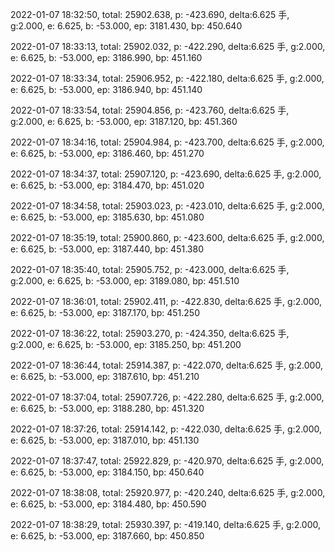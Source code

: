 2022-01-07 18:32:50, total: 25902.638, p: -423.690, delta:6.625 手, g:2.000, e: 6.625, b: -53.000, ep: 3181.430, bp: 450.640

2022-01-07 18:33:13, total: 25902.032, p: -422.290, delta:6.625 手, g:2.000, e: 6.625, b: -53.000, ep: 3186.990, bp: 451.160

2022-01-07 18:33:34, total: 25906.952, p: -422.180, delta:6.625 手, g:2.000, e: 6.625, b: -53.000, ep: 3186.940, bp: 451.140

2022-01-07 18:33:54, total: 25904.856, p: -423.760, delta:6.625 手, g:2.000, e: 6.625, b: -53.000, ep: 3187.120, bp: 451.360

2022-01-07 18:34:16, total: 25904.984, p: -423.700, delta:6.625 手, g:2.000, e: 6.625, b: -53.000, ep: 3186.460, bp: 451.270

2022-01-07 18:34:37, total: 25907.120, p: -423.690, delta:6.625 手, g:2.000, e: 6.625, b: -53.000, ep: 3184.470, bp: 451.020

2022-01-07 18:34:58, total: 25903.023, p: -423.010, delta:6.625 手, g:2.000, e: 6.625, b: -53.000, ep: 3185.630, bp: 451.080

2022-01-07 18:35:19, total: 25900.860, p: -423.600, delta:6.625 手, g:2.000, e: 6.625, b: -53.000, ep: 3187.440, bp: 451.380

2022-01-07 18:35:40, total: 25905.752, p: -423.000, delta:6.625 手, g:2.000, e: 6.625, b: -53.000, ep: 3189.080, bp: 451.510

2022-01-07 18:36:01, total: 25902.411, p: -422.830, delta:6.625 手, g:2.000, e: 6.625, b: -53.000, ep: 3187.170, bp: 451.250

2022-01-07 18:36:22, total: 25903.270, p: -424.350, delta:6.625 手, g:2.000, e: 6.625, b: -53.000, ep: 3185.250, bp: 451.200

2022-01-07 18:36:44, total: 25914.387, p: -422.070, delta:6.625 手, g:2.000, e: 6.625, b: -53.000, ep: 3187.610, bp: 451.210

2022-01-07 18:37:04, total: 25907.726, p: -422.280, delta:6.625 手, g:2.000, e: 6.625, b: -53.000, ep: 3188.280, bp: 451.320

2022-01-07 18:37:26, total: 25914.142, p: -422.030, delta:6.625 手, g:2.000, e: 6.625, b: -53.000, ep: 3187.010, bp: 451.130

2022-01-07 18:37:47, total: 25922.829, p: -420.970, delta:6.625 手, g:2.000, e: 6.625, b: -53.000, ep: 3184.150, bp: 450.640

2022-01-07 18:38:08, total: 25920.977, p: -420.240, delta:6.625 手, g:2.000, e: 6.625, b: -53.000, ep: 3184.480, bp: 450.590

2022-01-07 18:38:29, total: 25930.397, p: -419.140, delta:6.625 手, g:2.000, e: 6.625, b: -53.000, ep: 3187.660, bp: 450.850